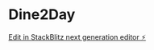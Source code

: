 # Dine2Day

[Edit in StackBlitz next generation editor ⚡️](https://stackblitz.com/~/github.com/Harish-1235/Dine2Day)